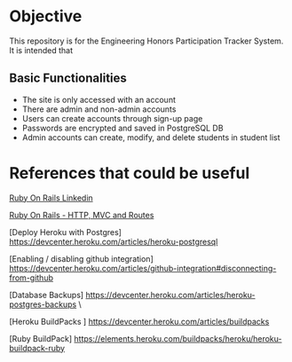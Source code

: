 # Objective
This repository is for the Engineering Honors Participation Tracker System. It is intended that 
## Basic Functionalities
- The site is only accessed with an account
- There are admin and non-admin accounts
- Users can create accounts through sign-up page
- Passwords are encrypted and saved in PostgreSQL DB
- Admin accounts can create, modify, and delete students in student list
  
# References that could be useful
[Ruby On Rails Linkedin](https://www.linkedin.com/learning/ruby-on-rails-5-essential-training)

[Ruby On Rails - HTTP, MVC and Routes](https://medium.com/the-renaissance-developer/ruby-on-rails-http-mvc-and-routes-f02215a46a84)

[Deploy Heroku with Postgres] https://devcenter.heroku.com/articles/heroku-postgresql
 
[Enabling / disabling github integration] https://devcenter.heroku.com/articles/github-integration#disconnecting-from-github 
 
[Database Backups] https://devcenter.heroku.com/articles/heroku-postgres-backups \

[Heroku BuildPacks ] https://devcenter.heroku.com/articles/buildpacks

[Ruby BuildPack] https://elements.heroku.com/buildpacks/heroku/heroku-buildpack-ruby